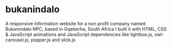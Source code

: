 # bukanindalo
A responsive information website for a non profit company named Bukanindalo NPC, based in Gqeberha, South Africa
I built it with HTML, CSS & JavaScript animations and JavaScript dependencies like lightbox.js, owl-carousel.js, popper.js and slick.js

